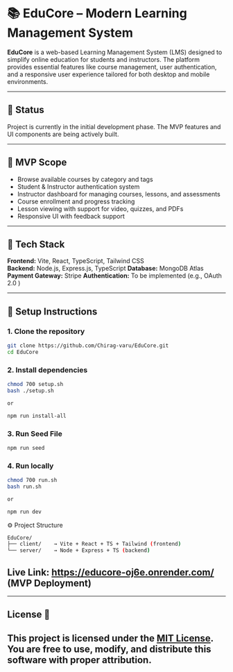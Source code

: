 # 📚 EduCore – Modern Learning Management System

**EduCore** is a web-based Learning Management System (LMS) designed to simplify online education for students and instructors. The platform provides essential features like course management, user authentication, and a responsive user experience tailored for both desktop and mobile environments.

---

## 🚧 Status

Project is currently in the initial development phase. The MVP features and UI components are being actively built.

---

## 📌 MVP Scope

- Browse available courses by category and tags  
- Student & Instructor authentication system  
- Instructor dashboard for managing courses, lessons, and assessments  
- Course enrollment and progress tracking  
- Lesson viewing with support for video, quizzes, and PDFs  
- Responsive UI with feedback support  

---

## 🧰 Tech Stack

**Frontend:** Vite, React, TypeScript, Tailwind CSS  
**Backend:** Node.js, Express.js, TypeScript
**Database:** MongoDB Atlas
**Payment Gateway:** Stripe
**Authentication:** To be implemented (e.g., OAuth 2.0 )

---

## 📂 Setup Instructions

### 1. Clone the repository

```bash
git clone https://github.com/Chirag-varu/EduCore.git
cd EduCore
```

### 2. Install dependencies

```bash
chmod 700 setup.sh
bash ./setup.sh

or 

npm run install-all
```

### 3. Run Seed File

```bash
npm run seed
```

### 4. Run locally

```bash
chmod 700 run.sh
bash run.sh

or 

npm run dev
```

⚙️ Project Structure
```bash
EduCore/
├── client/    → Vite + React + TS + Tailwind (frontend)
└── server/    → Node + Express + TS (backend)
```

## Live Link: https://educore-oj6e.onrender.com/ (MVP Deployment)

---

## **License** 📜
This project is licensed under the [MIT License](LICENSE).
You are free to use, modify, and distribute this software with proper attribution.
---